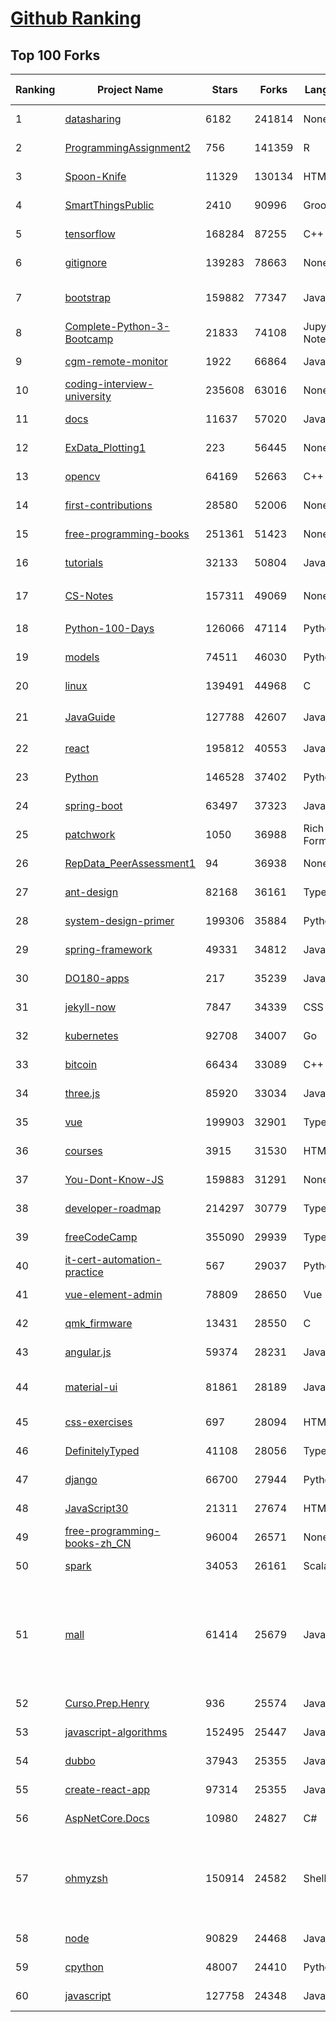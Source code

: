 [Github Ranking](../README.md)
==========

## Top 100 Forks

| Ranking | Project Name | Stars | Forks | Language | Open Issues | Description | Last Commit |
| ------- | ------------ | ----- | ----- | -------- | ----------- | ----------- | ----------- |
| 1 | [datasharing](https://github.com/jtleek/datasharing) | 6182 | 241814 | None | 296 | The Leek group guide to data sharing  | 2022-08-25T20:32:31Z |
| 2 | [ProgrammingAssignment2](https://github.com/rdpeng/ProgrammingAssignment2) | 756 | 141359 | R | 187 | Repository for Programming Assignment 2 for R Programming on Coursera | 2022-10-07T07:55:13Z |
| 3 | [Spoon-Knife](https://github.com/octocat/Spoon-Knife) | 11329 | 130134 | HTML | 1554 | This repo is for demonstration purposes only. | 2022-10-10T02:32:36Z |
| 4 | [SmartThingsPublic](https://github.com/SmartThingsCommunity/SmartThingsPublic) | 2410 | 90996 | Groovy | 59 | SmartThings open-source DeviceType Handlers and SmartApps code | 2022-10-09T11:11:42Z |
| 5 | [tensorflow](https://github.com/tensorflow/tensorflow) | 168284 | 87255 | C++ | 2102 | An Open Source Machine Learning Framework for Everyone | 2022-10-09T13:36:09Z |
| 6 | [gitignore](https://github.com/github/gitignore) | 139283 | 78663 | None | 0 | A collection of useful .gitignore templates | 2022-10-08T10:26:32Z |
| 7 | [bootstrap](https://github.com/twbs/bootstrap) | 159882 | 77347 | JavaScript | 248 | The most popular HTML, CSS, and JavaScript framework for developing responsive, mobile first projects on the web. | 2022-10-09T14:32:51Z |
| 8 | [Complete-Python-3-Bootcamp](https://github.com/Pierian-Data/Complete-Python-3-Bootcamp) | 21833 | 74108 | Jupyter Notebook | 92 | Course Files for Complete Python 3 Bootcamp Course on Udemy | 2022-09-22T06:10:17Z |
| 9 | [cgm-remote-monitor](https://github.com/nightscout/cgm-remote-monitor) | 1922 | 66864 | JavaScript | 130 | nightscout web monitor | 2022-10-10T00:49:25Z |
| 10 | [coding-interview-university](https://github.com/jwasham/coding-interview-university) | 235608 | 63016 | None | 39 | A complete computer science study plan to become a software engineer. | 2022-10-06T10:57:39Z |
| 11 | [docs](https://github.com/github/docs) | 11637 | 57020 | JavaScript | 88 | The open-source repo for docs.github.com | 2022-10-09T21:28:45Z |
| 12 | [ExData_Plotting1](https://github.com/rdpeng/ExData_Plotting1) | 223 | 56445 | None | 76 | Plotting Assignment 1 for Exploratory Data Analysis | 2022-09-04T21:17:44Z |
| 13 | [opencv](https://github.com/opencv/opencv) | 64169 | 52663 | C++ | 2187 | Open Source Computer Vision Library | 2022-10-09T17:55:09Z |
| 14 | [first-contributions](https://github.com/firstcontributions/first-contributions) | 28580 | 52006 | None | 13 | 🚀✨ Help beginners to contribute to open source projects | 2022-10-10T02:50:33Z |
| 15 | [free-programming-books](https://github.com/EbookFoundation/free-programming-books) | 251361 | 51423 | None | 53 | :books: Freely available programming books | 2022-10-10T02:00:41Z |
| 16 | [tutorials](https://github.com/eugenp/tutorials) | 32133 | 50804 | Java | 28 | Just Announced - "Learn Spring Security OAuth":  | 2022-10-09T23:57:44Z |
| 17 | [CS-Notes](https://github.com/CyC2018/CS-Notes) | 157311 | 49069 | None | 114 | :books: 技术面试必备基础知识、Leetcode、计算机操作系统、计算机网络、系统设计 | 2022-10-07T14:09:27Z |
| 18 | [Python-100-Days](https://github.com/jackfrued/Python-100-Days) | 126066 | 47114 | Python | 487 | Python - 100天从新手到大师 | 2022-10-07T11:54:36Z |
| 19 | [models](https://github.com/tensorflow/models) | 74511 | 46030 | Python | 1105 | Models and examples built with TensorFlow | 2022-10-07T22:53:26Z |
| 20 | [linux](https://github.com/torvalds/linux) | 139491 | 44968 | C | 0 | Linux kernel source tree | 2022-10-09T23:32:29Z |
| 21 | [JavaGuide](https://github.com/Snailclimb/JavaGuide) | 127788 | 42607 | Java | 64 | 「Java学习+面试指南」一份涵盖大部分 Java 程序员所需要掌握的核心知识。准备 Java 面试，首选 JavaGuide！ | 2022-10-08T14:14:45Z |
| 22 | [react](https://github.com/facebook/react) | 195812 | 40553 | JavaScript | 808 | A declarative, efficient, and flexible JavaScript library for building user interfaces. | 2022-10-10T02:32:54Z |
| 23 | [Python](https://github.com/TheAlgorithms/Python) | 146528 | 37402 | Python | 45 | All Algorithms implemented in Python | 2022-10-10T01:56:37Z |
| 24 | [spring-boot](https://github.com/spring-projects/spring-boot) | 63497 | 37323 | Java | 536 | Spring Boot | 2022-10-09T08:49:26Z |
| 25 | [patchwork](https://github.com/jlord/patchwork) | 1050 | 36988 | Rich Text Format | 21 | All the Git-it Workshop completers!  | 2022-10-09T22:41:02Z |
| 26 | [RepData_PeerAssessment1](https://github.com/rdpeng/RepData_PeerAssessment1) | 94 | 36938 | None | 6 | Peer Assessment 1 for Reproducible Research | 2022-08-25T17:01:55Z |
| 27 | [ant-design](https://github.com/ant-design/ant-design) | 82168 | 36161 | TypeScript | 849 | An enterprise-class UI design language and React UI library | 2022-10-10T02:43:57Z |
| 28 | [system-design-primer](https://github.com/donnemartin/system-design-primer) | 199306 | 35884 | Python | 165 | Learn how to design large-scale systems. Prep for the system design interview.  Includes Anki flashcards. | 2022-10-04T21:56:51Z |
| 29 | [spring-framework](https://github.com/spring-projects/spring-framework) | 49331 | 34812 | Java | 1228 | Spring Framework | 2022-10-09T14:19:57Z |
| 30 | [DO180-apps](https://github.com/RedHatTraining/DO180-apps) | 217 | 35239 | JavaScript | 0 | DO180 Repository for Sample Applications | 2022-10-07T18:12:43Z |
| 31 | [jekyll-now](https://github.com/barryclark/jekyll-now) | 7847 | 34339 | CSS | 143 | Build a Jekyll blog in minutes, without touching the command line. | 2022-10-09T11:19:06Z |
| 32 | [kubernetes](https://github.com/kubernetes/kubernetes) | 92708 | 34007 | Go | 1579 | Production-Grade Container Scheduling and Management | 2022-10-10T02:39:18Z |
| 33 | [bitcoin](https://github.com/bitcoin/bitcoin) | 66434 | 33089 | C++ | 454 | Bitcoin Core integration/staging tree | 2022-10-09T22:57:31Z |
| 34 | [three.js](https://github.com/mrdoob/three.js) | 85920 | 33034 | JavaScript | 366 | JavaScript 3D Library. | 2022-10-09T20:33:35Z |
| 35 | [vue](https://github.com/vuejs/vue) | 199903 | 32901 | TypeScript | 347 | 🖖 Vue.js is a progressive, incrementally-adoptable JavaScript framework for building UI on the web. | 2022-10-05T16:49:41Z |
| 36 | [courses](https://github.com/DataScienceSpecialization/courses) | 3915 | 31530 | HTML | 26 | Course materials for the Data Science Specialization: https://www.coursera.org/specialization/jhudatascience/1 | 2021-03-30T06:51:57Z |
| 37 | [You-Dont-Know-JS](https://github.com/getify/You-Dont-Know-JS) | 159883 | 31291 | None | 81 | A book series on JavaScript. @YDKJS on twitter. | 2022-09-19T03:28:01Z |
| 38 | [developer-roadmap](https://github.com/kamranahmedse/developer-roadmap) | 214297 | 30779 | TypeScript | 133 | Interactive roadmaps, guides and other educational content to help developers grow in their careers. | 2022-10-09T21:21:47Z |
| 39 | [freeCodeCamp](https://github.com/freeCodeCamp/freeCodeCamp) | 355090 | 29939 | TypeScript | 155 | freeCodeCamp.org's open-source codebase and curriculum. Learn to code for free. | 2022-10-10T02:58:43Z |
| 40 | [it-cert-automation-practice](https://github.com/google/it-cert-automation-practice) | 567 | 29037 | Python | 56 | Google IT Automation with Python Professional Certificate - Practice files | 2022-10-10T01:58:03Z |
| 41 | [vue-element-admin](https://github.com/PanJiaChen/vue-element-admin) | 78809 | 28650 | Vue | 1144 | :tada: A magical vue admin                                                                https://panjiachen.github.io/vue-element-admin | 2022-09-28T09:39:05Z |
| 42 | [qmk_firmware](https://github.com/qmk/qmk_firmware) | 13431 | 28550 | C | 259 | Open-source keyboard firmware for Atmel AVR and Arm USB families | 2022-10-10T02:58:01Z |
| 43 | [angular.js](https://github.com/angular/angular.js) | 59374 | 28231 | JavaScript | 391 | AngularJS - HTML enhanced for web apps! | 2022-04-12T15:57:22Z |
| 44 | [material-ui](https://github.com/mui/material-ui) | 81861 | 28189 | JavaScript | 1107 | MUI Core: Ready-to-use foundational React components, free forever. It includes Material UI that implement Google's Material Design. | 2022-10-09T23:53:39Z |
| 45 | [css-exercises](https://github.com/TheOdinProject/css-exercises) | 697 | 28094 | HTML | 5 | None | 2022-10-09T02:41:09Z |
| 46 | [DefinitelyTyped](https://github.com/DefinitelyTyped/DefinitelyTyped) | 41108 | 28056 | TypeScript | 636 | The repository for high quality TypeScript type definitions. | 2022-10-10T02:56:29Z |
| 47 | [django](https://github.com/django/django) | 66700 | 27944 | Python | 0 | The Web framework for perfectionists with deadlines. | 2022-10-09T20:43:59Z |
| 48 | [JavaScript30](https://github.com/wesbos/JavaScript30) | 21311 | 27674 | HTML | 0 | 30 Day Vanilla JS Challenge | 2022-10-07T04:17:22Z |
| 49 | [free-programming-books-zh_CN](https://github.com/justjavac/free-programming-books-zh_CN) | 96004 | 26571 | None | 0 | :books: 免费的计算机编程类中文书籍，欢迎投稿 | 2022-08-13T10:24:50Z |
| 50 | [spark](https://github.com/apache/spark) | 34053 | 26161 | Scala | 0 | Apache Spark - A unified analytics engine for large-scale data processing | 2022-10-10T02:30:01Z |
| 51 | [mall](https://github.com/macrozheng/mall) | 61414 | 25679 | Java | 25 | mall项目是一套电商系统，包括前台商城系统及后台管理系统，基于SpringBoot+MyBatis实现，采用Docker容器化部署。 前台商城系统包含首页门户、商品推荐、商品搜索、商品展示、购物车、订单流程、会员中心、客户服务、帮助中心等模块。 后台管理系统包含商品管理、订单管理、会员管理、促销管理、运营管理、内容管理、统计报表、财务管理、权限管理、设置等模块。 | 2022-10-07T01:56:04Z |
| 52 | [Curso.Prep.Henry](https://github.com/atralice/Curso.Prep.Henry) | 936 | 25574 | JavaScript | 0 | Curso de Preparación para Ingresar a Henry. | 2022-10-01T13:31:30Z |
| 53 | [javascript-algorithms](https://github.com/trekhleb/javascript-algorithms) | 152495 | 25447 | JavaScript | 103 | 📝 Algorithms and data structures implemented in JavaScript with explanations and links to further readings | 2022-10-09T22:17:19Z |
| 54 | [dubbo](https://github.com/apache/dubbo) | 37943 | 25355 | Java | 454 | Apache Dubbo is a high-performance, java based, open source RPC framework. | 2022-10-10T02:58:46Z |
| 55 | [create-react-app](https://github.com/facebook/create-react-app) | 97314 | 25355 | JavaScript | 1429 | Set up a modern web app by running one command. | 2022-10-04T02:36:58Z |
| 56 | [AspNetCore.Docs](https://github.com/dotnet/AspNetCore.Docs) | 10980 | 24827 | C# | 472 | Documentation for ASP.NET Core | 2022-10-10T01:26:26Z |
| 57 | [ohmyzsh](https://github.com/ohmyzsh/ohmyzsh) | 150914 | 24582 | Shell | 242 | 🙃   A delightful community-driven (with 2,000+ contributors) framework for managing your zsh configuration. Includes 300+ optional plugins (rails, git, macOS, hub, docker, homebrew, node, php, python, etc), 140+ themes to spice up your morning, and an auto-update tool so that makes it easy to keep up with the latest updates from the community. | 2022-10-08T22:36:17Z |
| 58 | [node](https://github.com/nodejs/node) | 90829 | 24468 | JavaScript | 1322 | Node.js JavaScript runtime :sparkles::turtle::rocket::sparkles: | 2022-10-10T01:20:27Z |
| 59 | [cpython](https://github.com/python/cpython) | 48007 | 24410 | Python | 6684 | The Python programming language | 2022-10-10T02:42:56Z |
| 60 | [javascript](https://github.com/airbnb/javascript) | 127758 | 24348 | JavaScript | 89 | JavaScript Style Guide | 2022-10-03T05:08:22Z |


